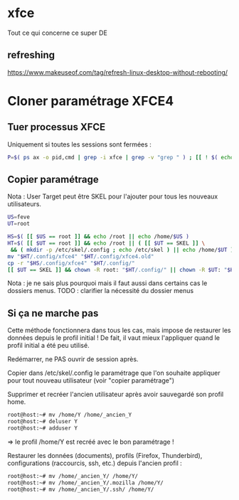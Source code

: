 # xfce
Tout ce qui concerne ce super DE

## refreshing
https://www.makeuseof.com/tag/refresh-linux-desktop-without-rebooting/

# Cloner paramétrage XFCE4
## Tuer processus XFCE
Uniquement si toutes les sessions sont fermées :
```sh
P=$( ps ax -o pid,cmd | grep -i xfce | grep -v "grep " ) ; [[ ! $( echo -e "$P" | grep -v xfconfd ) ]] && for p in $( echo -e "$P" | cut -d ' ' -f 2 ) ; do kill $p ; done
```

## Copier paramétrage
Nota : User Target peut être SKEL pour l'ajouter pour tous les nouveaux utilisateurs.
```sh
US=feve
UT=root

HS=$( [[ $US == root ]] && echo /root || echo /home/$US )
HT=$( [[ $UT == root ]] && echo /root || ( [[ $UT == SKEL ]] \
 && ( mkdir -p /etc/skel/.config ; echo /etc/skel ) || echo /home/$UT ) )
mv "$HT/.config/xfce4" "$HT/.config/xfce4.old"
cp -r "$HS/.config/xfce4" "$HT/.config/"
[[ $UT == SKEL ]] && chown -R root: "$HT/.config/" || chown -R $UT: "$HT/.config/"
```
Nota : je ne sais plus pourquoi mais il faut aussi dans certains cas le dossiers menus.
TODO : clarifier la nécessité du dossier menus

## Si ça ne marche pas
Cette méthode fonctionnera dans tous les cas, mais impose de restaurer les données depuis le profil initial ! De fait, il vaut mieux l'appliquer quand le profil initial a été peu utilisé.

Redémarrer, ne PAS ouvrir de session après.

Copier dans /etc/skel/.config le paramétrage que l'on souhaite appliquer pour tout nouveau utilisateur (voir "copier paramétrage")

Supprimer et recréer l'ancien utilisateur après avoir sauvegardé son profil home.
```sh
root@host:~# mv /home/Y /home/_ancien_Y
root@host:~# deluser Y
root@host:~# adduser Y
```
=> le profil /home/Y est recréé avec le bon paramétrage !

Restaurer les données (documents), profils (Firefox, Thunderbird), configurations (raccourcis, ssh, etc.) depuis l'ancien profil :
```sh
root@host:~# mv /home/_ancien_Y/ /home/Y/
root@host:~# mv /home/_ancien_Y/.mozilla /home/Y/
root@host:~# mv /home/_ancien_Y/.ssh/ /home/Y/
```
